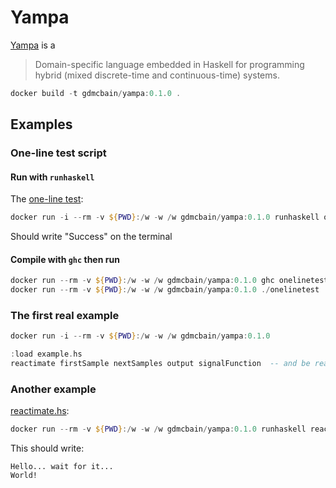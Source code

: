 # Yampa

[Yampa](https://github.com/gdmcbain/Yampa) is a

> Domain-specific language embedded in Haskell for programming hybrid (mixed discrete-time and continuous-time) systems.

```PowerShell
docker build -t gdmcbain/yampa:0.1.0 .
```

## Examples

### One-line test script

#### Run with `runhaskell`

The [one-line test](./onelinetest.hs):

```PowerShell
docker run -i --rm -v ${PWD}:/w -w /w gdmcbain/yampa:0.1.0 runhaskell onelinetest.hs
```

Should write "Success" on the terminal

#### Compile with `ghc` then run

```PowerShell
docker run --rm -v ${PWD}:/w -w /w gdmcbain/yampa:0.1.0 ghc onelinetest.hs
docker run --rm -v ${PWD}:/w -w /w gdmcbain/yampa:0.1.0 ./onelinetest
```

### The first real example

```PowerShell
docker run -i --rm -v ${PWD}:/w -w /w gdmcbain/yampa:0.1.0
```

```haskell
:load example.hs
reactimate firstSample nextSamples output signalFunction  -- and be ready to hit Ctrl+C
```

### Another example

[reactimate.hs](./reactimate.hs):

```PowerShell
docker run --rm -v ${PWD}:/w -w /w gdmcbain/yampa:0.1.0 runhaskell reactimate.hs
```

This should write:

```text
Hello... wait for it...
World!
```
